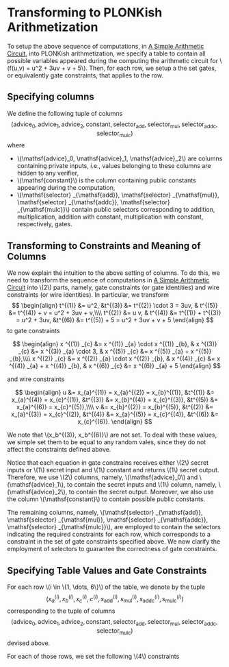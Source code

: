 # Transforming to PLONKish Arithmetization
To setup the above sequence of computations, in [A Simple Arithmetic Circuit](./simple_arithmetic_circuit.md), into PLONKish arithmetization, we specify a table to contain all possible variables appeared during the computing the arithmetic circuit for \\(f(u,v) = u^2 + 3uv + v + 5\\). Then, for each row, we setup a the set gates, or equivalently gate constraints, that applies to the row. 

## Specifying columns
We define the following tuple of columns
$$
    (\mathsf{advice} _0, \mathsf{advice} _1, \mathsf{advice} _2, \mathsf{constant}, \mathsf{selector} _{\mathsf{add}}, \mathsf{selector} _{\mathsf{mul}}, \mathsf{selector} _{\mathsf{addc}}, \mathsf{selector} _{\mathsf{mulc}})
$$
where
- \\(\mathsf{advice}_0, \mathsf{advice}_1, \mathsf{advice}_2\\) are columns containing private inputs, i.e., values belonging to these columns are hidden to any verifier,
- \\(\mathsf{constant}\\) is the column containing public constants appearing during the computation,
- \\(\mathsf{selector} _{\mathsf{add}}, \mathsf{selector} _{\mathsf{mul}}, \mathsf{selector} _{\mathsf{addc}}, \mathsf{selector} _{\mathsf{mulc}}\\) contain public selectors corresponding to addition, multiplication, addition with constant, multiplication with constant, respectively, gates.

## Transforming to Constraints and Meaning of Columns
We now explain the intuition to the above setting of columns. To do this, we need to transform the sequence of computations in [A Simple Arithmetic Circuit](./simple_arithmetic_circuit.md) into \\(2\\) parts, namely, gate constraints (or gate identities) and wire constraints (or wire identities). In particular, we transform
$$
    \begin{align}   
        t^{(1)} &= u^2,  &t^{(3)} &= t^{(2)} \cdot 3 = 3uv, & t^{(5)} &= t^{(4)} + v = u^2 + 3uv + v,\\\\
        t^{(2)} &= u v, & t^{(4)} &= t^{(1)} + t^{(3)} = u^2 + 3uv, &t^{(6)} &= t^{(5)} + 5 = u^2 + 3uv + v + 5
    \end{align}
$$
to gate constraints

$$
    \begin{align}
        x ^{(1)} _{c} &= x ^{(1)} _{a} \cdot x ^{(1)} _{b},  & x ^{(3)} _{c} &= x ^{(3)} _{a} \cdot 3,         & x ^{(5)} _{c} &= x ^{(5)} _{a} + x ^{(5)} _{b},\\\\
        x ^{(2)} _{c} &= x ^{(2)} _{a} \cdot  x ^{(2)} _{b}, & x ^{(4)} _{c} &= x ^{(4)} _{a} + x ^{(4)} _{b}, & x ^{(6)} _{c} &= x ^{(6)} _{a} + 5
    \end{align}
$$

and wire constraints

$$
    \begin{align}
        u &= x_{a}^{(1)} = x_{a}^{(2)} = x_{b}^{(1)}, &t^{(1)} &= x_{a}^{(4)} = x_{c}^{(1)}, &t^{(3)} &= x_{b}^{(4)} = x_{c}^{(3)}, &t^{(5)} &= x_{a}^{(6)} = x_{c}^{(5)},\\\\
        v &= x_{b}^{(2)} = x_{b}^{(5)}, &t^{(2)} &= x_{a}^{(3)} = x_{c}^{(2)}, &t^{(4)} &= x_{a}^{(5)} = x_{c}^{(4)}, &t^{(6)} &= x_{c}^{(6)}.
    \end{align}
$$

We note that \\(x_b^{(3)}, x_b^{(6)}\\) are not set. To deal with these values, we simple set them to be equal to any random vales, since they do not affect the constraints defined above.

Notice that each equation in gate constrains receives either \\(2\\) secret inputs or \\(1\\) secret input and \\(1\\) constant and returns \\(1\\) secret output. Therefore, we use \\(2\\) columns, namely, \\(\mathsf{advice}_0\\) and \\(\mathsf{advice}_1\\), to contain the secret inputs and \\(1\\) column, namely, \\(\mathsf{advice}_2\\), to contain the secret output. Moreover, we also use the column \\(\mathsf{constant}\\) to contain possible public constants.

The remaining columns, namely, \\(\mathsf{selector} _{\mathsf{add}}, \mathsf{selector} _{\mathsf{mul}}, \mathsf{selector} _{\mathsf{addc}}, \mathsf{selector} _{\mathsf{mulc}}\\), are employed to contain the selectors indicating the required constraints for each row, which corresponds to a constraint in the set of gate constraints specified above. We now clarify the employment of selectors to guarantee the correctness of gate constraints.

## Specifying Table Values and Gate Constraints
For each row \\(i \in \\{1, \dots,  6\\}\\) of the table, we denote by the tuple 
$$
    (x_{a}^{(i)}, x_{b}^{(i)}, x_{c}^{(i)}, c^{(i)}, s_{\mathsf{add}}^{(i)}, s_{\mathsf{mul}}^{(i)}, s_{\mathsf{addc}}^{(i)}, s_{\mathsf{mulc}}^{(i)})
$$
corresponding to the tuple of columns 
$$
    (\mathsf{advice} _0, \mathsf{advice} _1, \mathsf{advice} _2, \mathsf{constant}, \mathsf{selector} _{\mathsf{add}}, \mathsf{selector} _{\mathsf{mul}}, \mathsf{selector} _{\mathsf{addc}}, \mathsf{selector} _{\mathsf{mulc}})
$$
devised above.

For each of those rows, we set the following \\(4\\) constraints